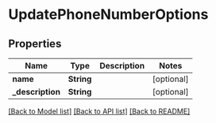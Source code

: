 # UpdatePhoneNumberOptions

## Properties
Name | Type | Description | Notes
------------ | ------------- | ------------- | -------------
**name** | **String** |  | [optional] 
**_description** | **String** |  | [optional] 

[[Back to Model list]](../README#documentation-for-models) [[Back to API list]](../README#documentation-for-api-endpoints) [[Back to README]](../README)


